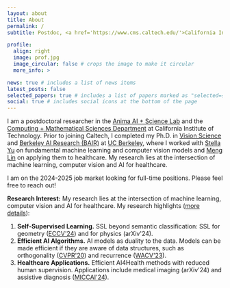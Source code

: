 ```yaml
---
layout: about
title: About
permalink: /
subtitle: Postdoc, <a href='https://www.cms.caltech.edu/'>California Institute of Technology</a> <br>peterw at caltech dot edu

profile:
  align: right
  image: prof.jpg
  image_circular: false # crops the image to make it circular
  more_info: >

news: true # includes a list of news items
latest_posts: false
selected_papers: true # includes a list of papers marked as "selected={true}"
social: true # includes social icons at the bottom of the page
---
```



I am a postdoctoral researcher in the [Anima AI + Science Lab](http://tensorlab.cms.caltech.edu/users/anima/) and the [Computing + Mathematical Sciences Department](https://cms.caltech.edu/) at California Institute of Technology. Prior to joining Caltech, I completed my Ph.D. in [Vision Science](https://vision.berkeley.edu/) and [Berkeley AI Research (BAIR)](https://bair.berkeley.edu/) at [UC Berkeley](https://www.berkeley.edu/), where I worked with [Stella Yu](https://web.eecs.umich.edu/~stellayu/) on fundamental machine learning and computer vision models and [Meng Lin](https://optometry.berkeley.edu/people/meng-lin/) on applying them to healthcare. My research lies at the intersection of machine learning, computer vision and AI for healthcare.  

I am on the 2024-2025 job market looking for full-time positions. Please feel free to reach out!


**Research Interest:** My research lies at the intersection of machine learning, computer vision and AI for healthcare. My research highlights ([more details](./assets/pdf/research_statement.pdf)): 
1. **Self-Supervised Learning.** SSL beyond semantic classification: SSL for geometry ([ECCV'24](https://pwang.pw/trajSSL)) and for physics (arXiv'24). 
2. **Efficient AI Algorithms.** AI models as duality to the data. Models can be made efficient if they are aware of data structures, such as orthogonality ([CVPR'20](https://pwang.pw/ocnn.html)) and recurrence ([WACV'23](https://pwang.pw/rpg.html)). 
3. **Healthcare Applications.** Efficient AI4Health methods with reduced human supervision. Applications include medical imaging (arXiv'24) and assistive diagnosis ([MICCAI'24](https://danielchyeh.github.io/MDPipe/)).